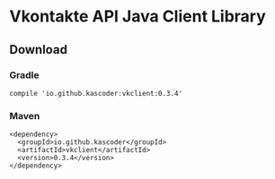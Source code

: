 # Vkontakte API Java Client Library
## Download
### Gradle
```
compile 'io.github.kascoder:vkclient:0.3.4'
```
### Maven
```
<dependency>
  <groupId>io.github.kascoder</groupId>
  <artifactId>vkclient</artifactId>
  <version>0.3.4</version>
</dependency>
```
